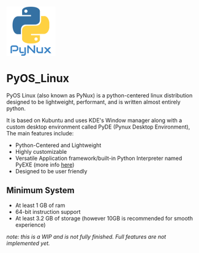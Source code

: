 <img src="./Logo.png"></img>
# PyOS_Linux
PyOS Linux (also known as PyNux) is a python-centered linux distribution designed to be lightweight, performant, and is written almost entirely python.

It is based on Kubuntu and uses KDE's Window manager along with a custom desktop environment called PyDE (Pynux Desktop Environment), The main features include:
<ul>
    <li>Python-Centered and Lightweight</li>
    <li>Highly customizable</li>
    <li>Versatile Application framework/built-in Python Interpreter named PyEXE (more info <a href="https://github.com/Captian-obvious/PyEXE">here</a>)</li>
    <li>Designed to be user friendly</li>
</ul>
<h2>Minimum System</h2>
<ul>
    <li>At least 1 GB of ram</li>
    <li>64-bit instruction support</li>
    <li>At least 3.2 GB of storage (however 10GB is recommended for smooth experience)</li>
</ul>

<em>note: this is a WIP and is not fully finished. Full features are not implemented yet.</em>
